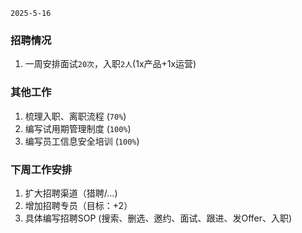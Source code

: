 `2025-5-16`

### 招聘情况
1. 一周安排面试`20次`，入职`2人`(1x产品+1x运营)

### 其他工作
1. 梳理入职、离职流程 (`70%`)
1. 编写试用期管理制度 (`100%`)
1. 编写员工信息安全培训 (`100%`)

### 下周工作安排
1. 扩大招聘渠道（猎聘/...)
1. 增加招聘专员（目标：+2）
1. 具体编写招聘SOP (搜索、删选、邀约、面试、跟进、发Offer、入职)
